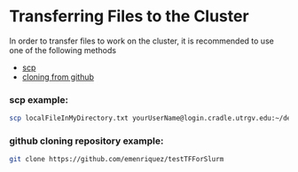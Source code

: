 # Transferring Files to the Cluster

In order to transfer files to work on the cluster, it is recommended to use one of the following methods

- [scp](https://www.geeksforgeeks.org/scp-command-in-linux-with-examples/)
- [cloning from github](https://docs.github.com/en/repositories/creating-and-managing-repositories/cloning-a-repository)


### scp example:
```sh
scp localFileInMyDirectory.txt yourUserName@login.cradle.utrgv.edu:~/destinationForYourFile/
```

### github cloning repository example:
```sh
git clone https://github.com/emenriquez/testTFForSlurm
```